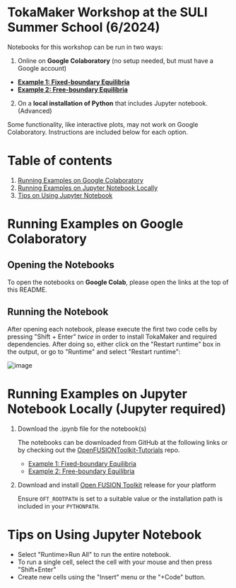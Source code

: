 # TokaMaker Workshop at the SULI Summer School (6/2024)

Notebooks for this workshop can be run in two ways:

1. Online on **Google Colaboratory** (no setup needed, but must have a Google account)
  - [**Example 1: Fixed-boundary Equilibria**](https://colab.research.google.com/github/OpenFUSIONToolkit/OpenFUSIONToolkit-Tutorials/blob/main/PPPL_SULI-2024/ex1-fixed_boundary.ipynb)
  - [**Example 2: Free-boundary Equilibria**](https://colab.research.google.com/github/OpenFUSIONToolkit/OpenFUSIONToolkit-Tutorials/blob/main/PPPL_SULI-2024/ex2-free_boundary.ipynb)

2. On a **local installation of Python** that includes Jupyter notebook. (Advanced)

Some functionality, like interactive plots, may not work on Google Colaboratory. Instructions are included below for each option.


# Table of contents

1. [Running Examples on Google Colaboratory](#installation_google_colab)
2. [Running Examples on Jupyter Notebook Locally](#installation_anaconda)
3. [Tips on Using Jupyter Notebook](#jupyter_tips)

# Running Examples on Google Colaboratory <a name="installation_google_colab"></a>

## Opening the Notebooks

To open the notebooks on **Google Colab**, please open the links at the top of this README. 

## Running the Notebook

After opening each notebook, please execute the first two code cells by pressing "Shift + Enter" *twice* in order to install TokaMaker and required dependencies. After doing so, either click on the "Restart runtime" box in the output, or go to "Runtime" and select "Restart runtime":

![image](https://user-images.githubusercontent.com/32618747/162499118-ecdbe48d-06ed-49c7-9c76-ed0a8cc32255.png)

# Running Examples on Jupyter Notebook Locally (Jupyter required)
1. Download the .ipynb file for the notebook(s)

   The notebooks can be downloaded from GitHub at the following links or by checking out the [OpenFUSIONToolkit-Tutorials](https://github.com/OpenFUSIONToolkit/OpenFUSIONToolkit-Tutorials) repo.

   - [Example 1: Fixed-boundary Equilibria](https://raw.githubusercontent.com/OpenFUSIONToolkit/OpenFUSIONToolkit-Tutorials/main/PPPL_SULI-2024/ex1-fixed_boundary.ipynb)
   - [Example 2: Free-boundary Equilibria](https://raw.githubusercontent.com/OpenFUSIONToolkit/OpenFUSIONToolkit-Tutorials/main/PPPL_SULI-2024/ex2-free_boundary.ipynb)

2. Download and install [Open FUSION Toolkit](https://github.com/hansec/OpenFUSIONToolkit/releases/tag/v1.0.0-beta4) release for your platform

   Ensure `OFT_ROOTPATH` is set to a suitable value or the installation path is included in your `PYTHONPATH`.


# Tips on Using Jupyter Notebook <a name="jupyter_tips"></a>

- Select "Runtime>Run All" to run the entire notebook. 
- To run a single cell, select the cell with your mouse and then press "Shift+Enter"
- Create new cells using the "Insert" menu or the "+Code" button.
